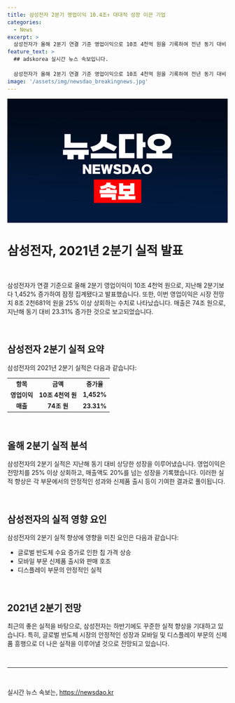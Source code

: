 ```yaml
---
title: 삼성전자 2분기 영업이익 10.4조↑ 대대적 성장 이끈 기업
categories:
  - News
excerpt: >
  삼성전자가 올해 2분기 연결 기준 영업이익으로 10조 4천억 원을 기록하여 전년 동기 대비 1,452% 증가했다. 이는 시장 전망치를 25% 이상 상회하는 수치로, 매출 또한 74조 원으로 전년 대비 23.31% 상승한 결과를 공시했다.
feature_text: >
  ## adskorea 실시간 뉴스 속보입니다.

  삼성전자가 올해 2분기 연결 기준 영업이익으로 10조 4천억 원을 기록하여 전년 동기 대비 1,452% 증가했다. 이는 시장 전망치를 25% 이상 상회하는 수치로, 매출 또한 74조 원으로 전년 대비 23.31% 상승한 결과를 공시했다.
image: '/assets/img/newsdao_breakingnews.jpg'
---
```


<p><img src="/assets/img/newsdao_breakingnews.jpg" alt="adskorea 속보" /></p>

<h1 data-ke-size="size30">삼성전자, 2021년 2분기 실적 발표</h1>

<p data-ke-size="size16">&nbsp;</p>

<p>삼성전자가 연결 기준으로 올해 2분기 영업이익이 10조 4천억 원으로, 지난해 2분기보다 1,452% 증가하여 잠정 집계됐다고 발표했습니다. 또한, 이번 영업이익은 시장 전망치 8조 2천681억 원을 25% 이상 상회하는 수치로 나타났습니다. 매출은 74조 원으로, 지난해 동기 대비 23.31% 증가한 것으로 보고되었습니다.</p>

<p data-ke-size="size16">&nbsp;</p>

<h2 data-ke-size="size26">삼성전자 2분기 실적 요약</h2>

<p data-ke-size="size16">삼성전자의 2021년 2분기 실적은 다음과 같습니다:</p>

<table>
  <tbody>
    <tr>
      <td style="text-align: center; height: 17px;"><b>항목</b></td>
      <td style="text-align: center; height: 17px;"><b>금액</b></td>
      <td style="text-align: center; height: 17px;"><b>증가율</b></td>
    </tr>
    <tr>
      <td style="text-align: center; height: 17px;"><b>영업이익</b></td>
      <td style="text-align: center; height: 17px;"><b>10조 4천억 원</b></td>
      <td style="text-align: center; height: 17px;"><b>1,452%</b></td>
    </tr>
    <tr> 
      <td style="text-align: center; height: 17px;"><b>매출</b></td>
      <td style="text-align: center; height: 17px;"><b>74조 원</b></td>
      <td style="text-align: center; height: 17px;"><b>23.31%</b></td>
    </tr>
  </tbody>
</table>

<p data-ke-size="size16">&nbsp;</p>

<h2 data-ke-size="size26">올해 2분기 실적 분석</h2>

<p data-ke-size="size16">삼성전자의 2분기 실적은 지난해 동기 대비 상당한 성장을 이루어냈습니다. 영업이익은 전망치를 25% 이상 상회하고, 매출액도 20%를 넘는 성장을 기록했습니다. 이러한 실적 향상은 각 부문에서의 안정적인 성과와 신제품 출시 등이 기여한 결과로 풀이됩니다.</p>

<p data-ke-size="size16">&nbsp;</p>

<h2 data-ke-size="size26">삼성전자의 실적 영향 요인</h2>

<p data-ke-size="size16">삼성전자의 2분기 실적 향상에 영향을 미친 요인은 다음과 같습니다:</p>

<ul>
  <li>글로벌 반도체 수요 증가로 인한 칩 가격 상승</li>
  <li>모바일 부문 신제품 출시와 판매 호조</li>
  <li>디스플레이 부문의 안정적인 실적</li>
</ul>

<p data-ke-size="size16">&nbsp;</p>

<h2 data-ke-size="size26">2021년 2분기 전망</h2>

<p data-ke-size="size16">최근의 좋은 실적을 바탕으로, 삼성전자는 하반기에도 꾸준한 실적 향상을 기대하고 있습니다. 특히, 글로벌 반도체 시장의 안정적인 성장과 모바일 및 디스플레이 부문의 신제품 흥행으로 더 나은 실적을 이루어낼 것으로 전망되고 있습니다.</p>

<p data-ke-size="size16">&nbsp;</p>

<hr>

<p data-ke-size="size16">&nbsp;</p>
실시간 뉴스 속보는, <a href="https://newsdao.kr" rel="dofollow">https://newsdao.kr</a>



